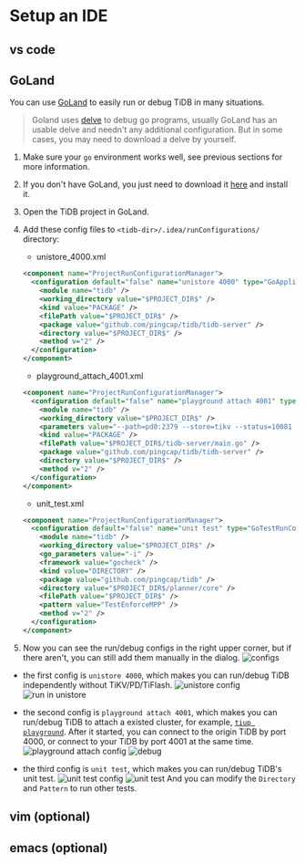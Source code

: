 # Setup an IDE

## vs code

## GoLand

You can use [GoLand](https://www.jetbrains.com/go/) to easily run or debug TiDB in many situations.

> Goland uses [delve](https://github.com/go-delve/delve) to debug go programs, usually GoLand has an usable delve and needn't any additional configuration. But in some cases, you may need to download a delve by yourself.

1. Make sure your `go` environment works well, see previous sections for more information.
2. If you don't have GoLand, you just need to download it [here](https://www.jetbrains.com/go/download/) and install it.
3. Open the TiDB project in GoLand.
4. Add these config files to `<tidb-dir>/.idea/runConfigurations/` directory:

    - unistore_4000.xml
    ```xml
    <component name="ProjectRunConfigurationManager">
      <configuration default="false" name="unistore 4000" type="GoApplicationRunConfiguration" factoryName="Go Application">
        <module name="tidb" />
        <working_directory value="$PROJECT_DIR$" />
        <kind value="PACKAGE" />
        <filePath value="$PROJECT_DIR$" />
        <package value="github.com/pingcap/tidb/tidb-server" />
        <directory value="$PROJECT_DIR$" />
        <method v="2" />
      </configuration>
    </component>
    ```

    - playground_attach_4001.xml
    ```xml
    <component name="ProjectRunConfigurationManager">
      <configuration default="false" name="playground attach 4001" type="GoApplicationRunConfiguration" factoryName="Go Application">
        <module name="tidb" />
        <working_directory value="$PROJECT_DIR$" />
        <parameters value="--path=pd0:2379 --store=tikv --status=10081 -P 4001 " />
        <kind value="PACKAGE" />
        <filePath value="$PROJECT_DIR$/tidb-server/main.go" />
        <package value="github.com/pingcap/tidb/tidb-server" />
        <directory value="$PROJECT_DIR$" />
        <method v="2" />
      </configuration>
    </component>
    ```
  
    - unit_test.xml
    ```xml
    <component name="ProjectRunConfigurationManager">
      <configuration default="false" name="unit test" type="GoTestRunConfiguration" factoryName="Go Test">
        <module name="tidb" />
        <working_directory value="$PROJECT_DIR$" />
        <go_parameters value="-i" />
        <framework value="gocheck" />
        <kind value="DIRECTORY" />
        <package value="github.com/pingcap/tidb" />
        <directory value="$PROJECT_DIR$/planner/core" />
        <filePath value="$PROJECT_DIR$" />
        <pattern value="TestEnforceMPP" />
        <method v="2" />
      </configuration>
    </component>
    ```

5. Now you can see the run/debug configs in the right upper corner, but if there aren't, you can still add them manually in the dialog.
![configs](https://user-images.githubusercontent.com/30543181/118766709-63ea0200-b8af-11eb-9176-bc3fb6f566d4.png)

 - the first config is `unistore 4000`, which makes you can run/debug TiDB independently without TiKV/PD/TiFlash.
 ![unistore config](https://user-images.githubusercontent.com/30543181/118766909-a4498000-b8af-11eb-8e20-9e2aff1a0b44.png)
 ![run in unistore](https://user-images.githubusercontent.com/30543181/118769645-f9d35c00-b8b2-11eb-9048-1b696ead2815.png)

 - the second config is `playground attach 4001`, which makes you can run/debug TiDB to attach a existed cluster, for example, [`tiup playground`](https://docs.pingcap.com/zh/tidb/stable/tiup-playground).
   After it started, you can connect to the origin TiDB by port 4000, or connect to your TiDB by port 4001 at the same time.
![playground attach config](https://user-images.githubusercontent.com/30543181/118767132-f38fb080-b8af-11eb-93cd-bdbe95ff2102.png)
![debug](https://user-images.githubusercontent.com/30543181/118771847-9860bc80-b8b5-11eb-856f-4b4f21d035de.png)


 - the third config is `unit test`, which makes you can run/debug TiDB's unit test.
![unit test config](https://user-images.githubusercontent.com/30543181/118767852-dad3ca80-b8b0-11eb-86ae-306bd4a995bc.png)
![unit test](https://user-images.githubusercontent.com/30543181/118769164-7285e880-b8b2-11eb-923e-c3eaffcddfd6.png)
   And you can modify the `Directory` and `Pattern` to run other tests.

## vim \(optional\)

## emacs \(optional\)
